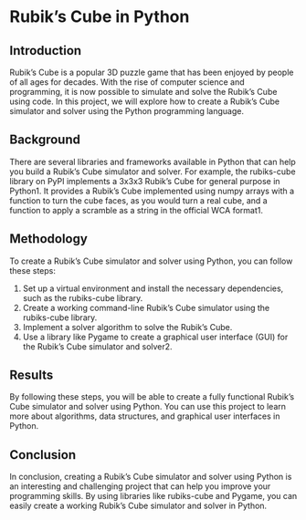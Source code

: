 <h1> Rubik’s Cube in Python </h1>

<h2> Introduction </h2> 

Rubik’s Cube is a popular 3D puzzle game that has been enjoyed by people of all ages for decades. With the rise of computer science and programming, it is now possible to simulate and solve the Rubik’s Cube using code. In this project, we will explore how to create a Rubik’s Cube simulator and solver using the Python programming language.

<h2> Background </h2>  

There are several libraries and frameworks available in Python that can help you build a Rubik’s Cube simulator and solver. For example, the rubiks-cube library on PyPI implements a 3x3x3 Rubik’s Cube for general purpose in Python1. It provides a Rubik’s Cube implemented using numpy arrays with a function to turn the cube faces, as you would turn a real cube, and a function to apply a scramble as a string in the official WCA format1.

<h2> Methodology </h2> 

To create a Rubik’s Cube simulator and solver using Python, you can follow these steps:

1. Set up a virtual environment and install the necessary dependencies, such as the rubiks-cube library.
2. Create a working command-line Rubik’s Cube simulator using the rubiks-cube library.
3. Implement a solver algorithm to solve the Rubik’s Cube.
4. Use a library like Pygame to create a graphical user interface (GUI) for the Rubik’s Cube simulator and solver2.

<h2> Results </h2>

By following these steps, you will be able to create a fully functional Rubik’s Cube simulator and solver using Python. You can use this project to learn more about algorithms, data structures, and graphical user interfaces in Python.

<h2> Conclusion</h2>

In conclusion, creating a Rubik’s Cube simulator and solver using Python is an interesting and challenging project that can help you improve your programming skills. By using libraries like rubiks-cube and Pygame, you can easily create a working Rubik’s Cube simulator and solver in Python.
